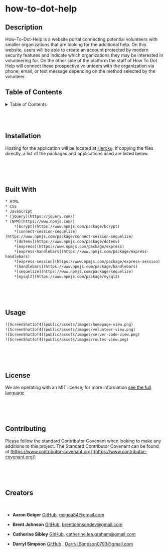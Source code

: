 # how-to-dot-help

## Description
How-To-Dot-Help is a website portal connecting potential volunteers with smaller organizations that are looking for the additional help. On this website, users will be able to create an account protected by modern security features and indicate which organizations they may be interested in volunteering for. On the other side of the platform the staff of How To Dot Help will connect these prospective volunteers with the organization via phone, email, or text message depending on the method selected by the volunteer.

## Table of Contents

<details>
<summary> Table of Contents </summary>

    *[Installation](#Installation)
    
    *[Built With](#built-with)

    *[Pictures](#pictures)

    *[License](#license)

    *[Contact](#contact-us)
        *[Creators](#creators)

</details>

</br>
</br>
</br>

## Installation
Hosting for the application will be located at [Heroku](https://how-to-dot-help.herokuapp.com). If copying the files directly, a list of the packages and applications used are listed below.

</br>
</br>
</br>

## Built With
    * HTML
    * CSS
    * JavaScript
    * [jQuery](https://jquery.com/)
    * [NPM](https://www.npmjs.com/)
        *[bcrypt](https://www.npmjs.com/package/bcrypt)
        *[connect-session-sequelize](https://www.npmjs.com/package/connect-session-sequelize)
        *[dotenv](https://www.npmjs.com/package/dotenv)
        *[express](https://www.npmjs.com/package/express)
        *[express-handlebars](https://www.npmjs.com/package/express-handlebars)
        *[express-session](https://www.npmjs.com/package/express-session)
        *[handlebars](https://www.npmjs.com/package/handlebars)
        *[sequelize](https://www.npmjs.com/package/sequelize)
        *[mysql2](https://www.npmjs.com/package/mysql2)

</br>
</br>
</br>

## Usage
    ![ScreenShot1of4](public/assets/images/homepage-view.png)
    ![ScreenShot2of4](public/assets/images/volunteer-view.png)
    ![ScreenShot3of4](public/assets/images/server-code-view.png)
    ![ScreenShot4of4](public/assets/images/routes-view.png)

</br>
</br>
</br>

## License
We are operating with an MIT license, for more information [see the full language](https://choosealicense.com/licenses/mit)

</br>
</br>
</br>

## Contributing
  Please follow the standard Contributor Covenant when looking to make any additions to this project. The Standard Contributor Covenant can be found at [https://www.contributor-covenant.org/](https://www.contributor-covenant.org/)

</br>
</br>
</br>

## Creators
</br>

* **Aaron Geiger** [GitHub](https://github.com/geigea84), [geigea84@gmail.com](mailto:geigea84@gmail.com)

* **Brent Johnson** [GitHub](https://github.com/uberbrent), [brentjohnsondev@gmail.com](mailto:brentjohnsondev@gmail.com)

* **Catherine Sibley** [GitHub](https://github.com/cgsdesign), [catherine.lea.graham@gmail.com](mailto:catherine.lea.graham@gmail.com)

* **Darryl Simpson** [GitHub](https://github.com/DarrylSimpson) , [Darryl.Simpson0793@gmail.com](mailto:Darryl.Simpson0793@gmail.com)

